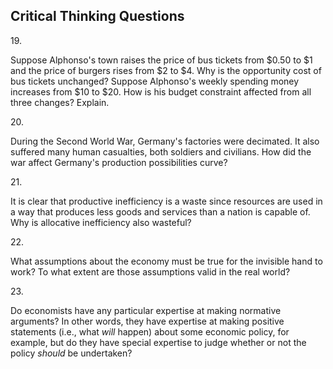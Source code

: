 ## Critical Thinking Questions

19\.

Suppose Alphonso's town raises the price of bus tickets from \$0.50 to
\$1 and the price of burgers rises from \$2 to \$4. Why is the
opportunity cost of bus tickets unchanged? Suppose Alphonso's weekly
spending money increases from \$10 to \$20. How is his budget constraint
affected from all three changes? Explain.

20\.

During the Second World War, Germany's factories were decimated. It also
suffered many human casualties, both soldiers and civilians. How did the
war affect Germany's production possibilities curve?

21\.

It is clear that productive inefficiency is a waste since resources are
used in a way that produces less goods and services than a nation is
capable of. Why is allocative inefficiency also wasteful?

22\.

What assumptions about the economy must be true for the invisible hand
to work? To what extent are those assumptions valid in the real world?

23\.

Do economists have any particular expertise at making normative
arguments? In other words, they have expertise at making positive
statements (i.e., what *will* happen) about some economic policy, for
example, but do they have special expertise to judge whether or not the
policy *should* be undertaken?
